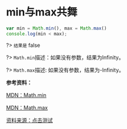 # min与max共舞

```js
var min = Math.min(), max = Math.max()
console.log(min < max);
```

?> `结果是` false

?> `Math.min`描述：如果没有参数，结果为Infinity。

?> `Math.max`描述: 如果没有参数，结果为-Infinity。

**参考资料：**

[MDN：Math.min](https://developer.mozilla.org/zh-CN/docs/Web/JavaScript/Reference/Global_Objects/Math/min)

[MDN：Math.max](https://developer.mozilla.org/zh-CN/docs/Web/JavaScript/Reference/Global_Objects/Math/max)

[资料来源：点击测试](http://javascript-puzzlers.herokuapp.com/)